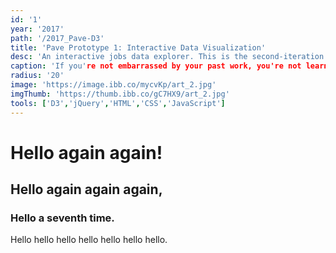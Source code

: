 ```yaml
---
id: '1'
year: '2017'
path: '/2017_Pave-D3'
title: 'Pave Prototype 1: Interactive Data Visualization'
desc: 'An interactive jobs data explorer. This is the second-iteration prototype of a design that placed 3rd in the Student Pathways Challenge.'
caption: 'If you're not embarrassed by your past work, you're not learning.'
radius: '20'
image: 'https://image.ibb.co/mycvKp/art_2.jpg'
imgThumb: 'https://thumb.ibb.co/gC7HX9/art_2.jpg'
tools: ['D3','jQuery','HTML','CSS','JavaScript']
---
```


# Hello again again!

## Hello again again again,

### Hello a seventh time.

Hello hello hello hello hello hello hello.
